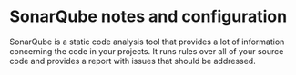 # SonarQube notes and configuration

SonarQube is a static code analysis tool that provides a lot of information concerning the code in your projects.  It runs rules over all of your source code and provides a report with issues that should be addressed.


